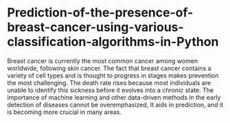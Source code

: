 # Prediction-of-the-presence-of-breast-cancer-using-various-classification-algorithms-in-Python
Breast cancer is currently the most common cancer among women worldwide, following skin cancer. The fact that breast cancer contains a variety of cell types and is thought to progress in stages makes prevention the most challenging. The death rate rises because most individuals are unable to identify this sickness before it evolves into a chronic state. The importance of machine learning and other data-driven methods in the early detection of diseases cannot be overemphasized, It aids in prediction, and it is becoming more crucial in many areas. 
